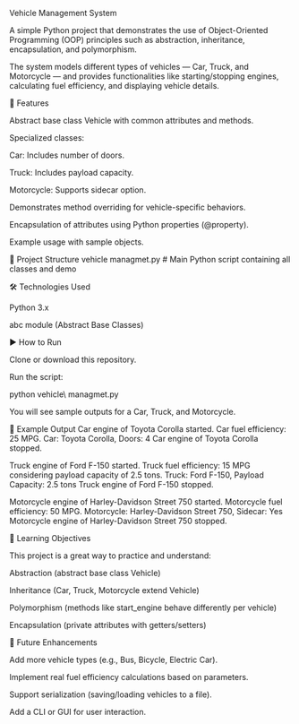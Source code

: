 Vehicle Management System

A simple Python project that demonstrates the use of Object-Oriented Programming (OOP) principles such as abstraction, inheritance, encapsulation, and polymorphism.

The system models different types of vehicles — Car, Truck, and Motorcycle — and provides functionalities like starting/stopping engines, calculating fuel efficiency, and displaying vehicle details.

🚀 Features

Abstract base class Vehicle with common attributes and methods.

Specialized classes:

Car: Includes number of doors.

Truck: Includes payload capacity.

Motorcycle: Supports sidecar option.

Demonstrates method overriding for vehicle-specific behaviors.

Encapsulation of attributes using Python properties (@property).

Example usage with sample objects.

📂 Project Structure
vehicle managmet.py   # Main Python script containing all classes and demo

🛠️ Technologies Used

Python 3.x

abc module (Abstract Base Classes)

▶️ How to Run

Clone or download this repository.

Run the script:

python vehicle\ managmet.py


You will see sample outputs for a Car, Truck, and Motorcycle.

📌 Example Output
Car engine of Toyota Corolla started.
Car fuel efficiency: 25 MPG.
Car: Toyota Corolla, Doors: 4
Car engine of Toyota Corolla stopped.

Truck engine of Ford F-150 started.
Truck fuel efficiency: 15 MPG considering payload capacity of 2.5 tons.
Truck: Ford F-150, Payload Capacity: 2.5 tons
Truck engine of Ford F-150 stopped.

Motorcycle engine of Harley-Davidson Street 750 started.
Motorcycle fuel efficiency: 50 MPG.
Motorcycle: Harley-Davidson Street 750, Sidecar: Yes
Motorcycle engine of Harley-Davidson Street 750 stopped.

📖 Learning Objectives

This project is a great way to practice and understand:

Abstraction (abstract base class Vehicle)

Inheritance (Car, Truck, Motorcycle extend Vehicle)

Polymorphism (methods like start_engine behave differently per vehicle)

Encapsulation (private attributes with getters/setters)

🔮 Future Enhancements

Add more vehicle types (e.g., Bus, Bicycle, Electric Car).

Implement real fuel efficiency calculations based on parameters.

Support serialization (saving/loading vehicles to a file).

Add a CLI or GUI for user interaction.
